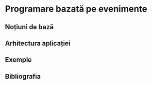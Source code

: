 # Programare bazată pe evenimente

## Noțiuni de bază

## Arhitectura aplicației

## Exemple

## Bibliografia
